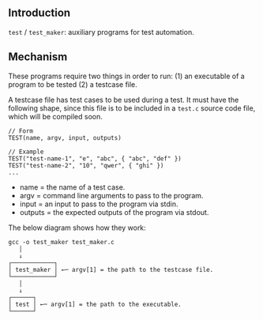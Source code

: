 ## Introduction

`test` / `test_maker`: auxiliary programs for test automation.

## Mechanism

These programs require two things in order to run: (1) an executable of a program to be tested (2) a testcase file.

A testcase file has test cases to be used during a test. It must have the following shape, since this file is to be included in a `test.c` source code file, which will be compiled soon.

```
// Form
TEST(name, argv, input, outputs)

// Example
TEST("test-name-1", "e", "abc", { "abc", "def" })
TEST("test-name-2", "10", "qwer", { "ghi" })
...
```

- name = the name of a test case.
- argv = command line arguments to pass to the program.
- input = an input to pass to the program via stdin.
- outputs = the expected outputs of the program via stdout.

The below diagram shows how they work:

```
gcc -o test_maker test_maker.c
   │
   ↓
┌────────────┐
│ test_maker │ ←─ argv[1] = the path to the testcase file.
└────────────┘
   │
   ↓
┌──────┐
│ test │ ←─ argv[1] = the path to the executable.
└──────┘
```